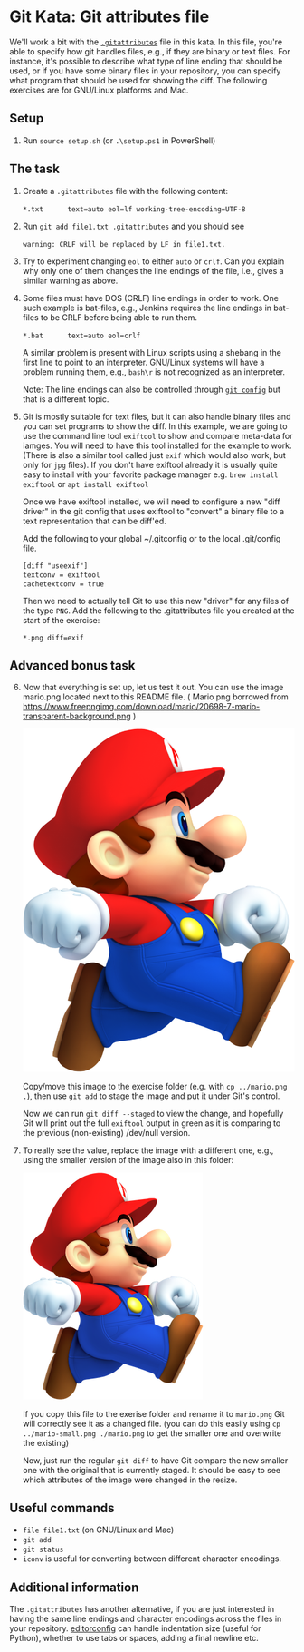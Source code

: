 # Git Kata: Git attributes file

We'll work a bit with the [`.gitattributes`](https://www.git-scm.com/docs/gitattributes)
file in this kata. In this file, you're able to specify how git handles files, e.g., if they
are binary or text files. For instance, it's possible to describe what type of
line ending that should be used, or if you have some binary files in your repository,
you can specify what program that should be used for showing the diff. The following exercises
are for GNU/Linux platforms and Mac.

## Setup

1. Run `source setup.sh` (or `.\setup.ps1` in PowerShell)

## The task

1. Create a `.gitattributes` file with the following content:

    `*.txt      text=auto eol=lf working-tree-encoding=UTF-8`

2. Run `git add file1.txt .gitattributes` and you should see

    `warning: CRLF will be replaced by LF in file1.txt.`

3. Try to experiment changing `eol` to either `auto` or `crlf`. Can you explain
   why only one of them changes the line endings of the file, i.e., gives a
   similar warning as above.

4. Some files must have DOS (CRLF) line endings in order to work. One such example
   is bat-files, e.g., Jenkins requires the line endings in bat-files to be CRLF before
   being able to run them.

   `*.bat      text=auto eol=crlf`

   A similar problem is present with Linux scripts using a shebang in the first line to point
   to an interpreter. GNU/Linux systems will have a problem running them, e.g., `bash\r` is not
   recognized as an interpreter.

   Note: The line endings can also be controlled through
   [`git config`](https://www.git-scm.com/book/en/v2/Customizing-Git-Git-Configuration) but that is a different topic.

5. Git is mostly suitable for text files, but it can also handle binary files and you can set programs to show the diff.
   In this example, we are going to use the command line tool `exiftool` to show and compare meta-data for iamges. You will need to have this tool installed for the example to work. (There is also a similar tool called just `exif` which would also work, but only for `jpg` files). If you don't have exiftool already it is usually quite easy to install with your favorite package manager e.g. `brew install exiftool` or `apt install exiftool`

   Once we have exiftool installed, we will need to configure a new "diff driver" in the git config that uses exiftool to "convert" a binary file to a text representation that can be diff'ed.

   Add the following to your global ~/.gitconfig or to the local .git/config file.

   ```shell
   [diff "useexif"]
   textconv = exiftool
   cachetextconv = true
   ```

   Then we need to actually tell Git to use this new "driver" for any files of the type `PNG`. Add the following to the .gitattributes file you created at the start of the exercise:

   ```shell
   *.png diff=exif
   ```

## Advanced bonus task

6. Now that everything is set up, let us test it out.
   You can use the image mario.png located next to this README file. ( Mario png borrowed from <https://www.freepngimg.com/download/mario/20698-7-mario-transparent-background.png> )

   ![Mario large](mario.png)

   Copy/move this image to the exercise folder (e.g. with `cp ../mario.png .`), then use `git add` to stage the image and put it under Git's control.

   Now we can run `git diff --staged` to view the change, and hopefully Git will print out the full `exiftool` output in green as it is comparing to the previous (non-existing) /dev/null version.

7. To really see the value, replace the image with a different one, e.g., using the smaller version of the image also in this folder:

   ![Mario small](mario-small.png)

   If you copy this file to the exerise folder and rename it to `mario.png` Git will correctly see it as a changed file. (you can do this easily using `cp ../mario-small.png ./mario.png` to get the smaller one and overwrite the existing)

   Now, just run the regular `git diff` to have Git compare the new smaller one with the original that is currently staged. It should be easy to see which attributes of the image were changed in the resize.

## Useful commands

- `file file1.txt` (on GNU/Linux and Mac)
- `git add`
- `git status`
- `iconv` is useful for converting between different character encodings.

## Additional information

The `.gitattributes` has another alternative, if you are just interested in
having the same line endings and character encodings across the files in your
repository. [editorconfig](https://editorconfig.org/) can handle indentation
size (useful for Python), whether to use tabs or spaces, adding a final newline
etc.
